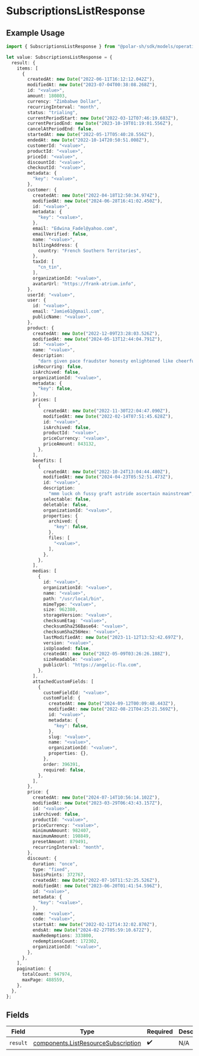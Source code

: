 # SubscriptionsListResponse

## Example Usage

```typescript
import { SubscriptionsListResponse } from "@polar-sh/sdk/models/operations";

let value: SubscriptionsListResponse = {
  result: {
    items: [
      {
        createdAt: new Date("2022-06-11T16:12:12.042Z"),
        modifiedAt: new Date("2023-07-04T00:38:08.268Z"),
        id: "<value>",
        amount: 180803,
        currency: "Zimbabwe Dollar",
        recurringInterval: "month",
        status: "trialing",
        currentPeriodStart: new Date("2022-03-12T07:46:19.683Z"),
        currentPeriodEnd: new Date("2023-10-19T01:19:01.556Z"),
        cancelAtPeriodEnd: false,
        startedAt: new Date("2022-05-17T05:40:28.556Z"),
        endedAt: new Date("2022-10-14T20:50:51.008Z"),
        customerId: "<value>",
        productId: "<value>",
        priceId: "<value>",
        discountId: "<value>",
        checkoutId: "<value>",
        metadata: {
          "key": "<value>",
        },
        customer: {
          createdAt: new Date("2022-04-18T12:50:34.974Z"),
          modifiedAt: new Date("2024-06-28T16:41:02.450Z"),
          id: "<value>",
          metadata: {
            "key": "<value>",
          },
          email: "Edwina_Fadel@yahoo.com",
          emailVerified: false,
          name: "<value>",
          billingAddress: {
            country: "French Southern Territories",
          },
          taxId: [
            "cn_tin",
          ],
          organizationId: "<value>",
          avatarUrl: "https://frank-atrium.info",
        },
        userId: "<value>",
        user: {
          id: "<value>",
          email: "Jamie61@gmail.com",
          publicName: "<value>",
        },
        product: {
          createdAt: new Date("2022-12-09T23:28:03.526Z"),
          modifiedAt: new Date("2024-05-13T12:44:04.791Z"),
          id: "<value>",
          name: "<value>",
          description:
            "darn given pace fraudster honesty enlightened like cheerfully or",
          isRecurring: false,
          isArchived: false,
          organizationId: "<value>",
          metadata: {
            "key": false,
          },
          prices: [
            {
              createdAt: new Date("2022-11-30T22:04:47.090Z"),
              modifiedAt: new Date("2022-02-14T07:51:45.628Z"),
              id: "<value>",
              isArchived: false,
              productId: "<value>",
              priceCurrency: "<value>",
              priceAmount: 843132,
            },
          ],
          benefits: [
            {
              createdAt: new Date("2022-10-24T13:04:44.480Z"),
              modifiedAt: new Date("2024-04-23T05:52:51.473Z"),
              id: "<value>",
              description:
                "mmm luck oh fussy graft astride ascertain mainstream",
              selectable: false,
              deletable: false,
              organizationId: "<value>",
              properties: {
                archived: {
                  "key": false,
                },
                files: [
                  "<value>",
                ],
              },
            },
          ],
          medias: [
            {
              id: "<value>",
              organizationId: "<value>",
              name: "<value>",
              path: "/usr/local/bin",
              mimeType: "<value>",
              size: 962380,
              storageVersion: "<value>",
              checksumEtag: "<value>",
              checksumSha256Base64: "<value>",
              checksumSha256Hex: "<value>",
              lastModifiedAt: new Date("2023-11-12T13:52:42.697Z"),
              version: "<value>",
              isUploaded: false,
              createdAt: new Date("2022-05-09T03:26:26.188Z"),
              sizeReadable: "<value>",
              publicUrl: "https://angelic-flu.com",
            },
          ],
          attachedCustomFields: [
            {
              customFieldId: "<value>",
              customField: {
                createdAt: new Date("2024-09-12T00:09:48.443Z"),
                modifiedAt: new Date("2022-08-21T04:25:21.569Z"),
                id: "<value>",
                metadata: {
                  "key": false,
                },
                slug: "<value>",
                name: "<value>",
                organizationId: "<value>",
                properties: {},
              },
              order: 396391,
              required: false,
            },
          ],
        },
        price: {
          createdAt: new Date("2024-07-14T10:56:14.102Z"),
          modifiedAt: new Date("2023-03-29T06:43:43.157Z"),
          id: "<value>",
          isArchived: false,
          productId: "<value>",
          priceCurrency: "<value>",
          minimumAmount: 982407,
          maximumAmount: 198849,
          presetAmount: 879491,
          recurringInterval: "month",
        },
        discount: {
          duration: "once",
          type: "fixed",
          basisPoints: 372767,
          createdAt: new Date("2022-07-16T11:52:25.526Z"),
          modifiedAt: new Date("2023-06-20T01:41:54.596Z"),
          id: "<value>",
          metadata: {
            "key": "<value>",
          },
          name: "<value>",
          code: "<value>",
          startsAt: new Date("2022-02-12T14:32:02.870Z"),
          endsAt: new Date("2024-02-27T05:59:10.672Z"),
          maxRedemptions: 333800,
          redemptionsCount: 172302,
          organizationId: "<value>",
        },
      },
    ],
    pagination: {
      totalCount: 947974,
      maxPage: 488559,
    },
  },
};
```

## Fields

| Field                                                                                      | Type                                                                                       | Required                                                                                   | Description                                                                                |
| ------------------------------------------------------------------------------------------ | ------------------------------------------------------------------------------------------ | ------------------------------------------------------------------------------------------ | ------------------------------------------------------------------------------------------ |
| `result`                                                                                   | [components.ListResourceSubscription](../../models/components/listresourcesubscription.md) | :heavy_check_mark:                                                                         | N/A                                                                                        |